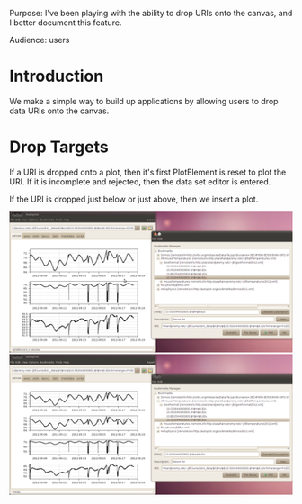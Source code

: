 Purpose: I've been playing with the ability to drop URIs onto the
canvas, and I better document this feature.

Audience: users

# Introduction

We make a simple way to build up applications by allowing users to drop
data URIs onto the canvas.

# Drop Targets

If a URI is dropped onto a plot, then it's first PlotElement is reset to
plot the URI. If it is incomplete and rejected, then the data set editor
is entered.

If the URI is dropped just below or just above, then we insert a plot.

![dragndrop0.png](dragndrop0.png "dragndrop0.png")
![dragndrop1.png](dragndrop1.png "dragndrop1.png")

